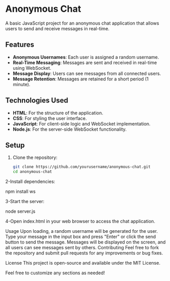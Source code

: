 # Anonymous Chat

A basic JavaScript project for an anonymous chat application that allows users to send and receive messages in real-time.

## Features

- **Anonymous Usernames**: Each user is assigned a random username.
- **Real-Time Messaging**: Messages are sent and received in real-time using WebSocket.
- **Message Display**: Users can see messages from all connected users.
- **Message Retention**: Messages are retained for a short period (1 minute).

## Technologies Used

- **HTML**: For the structure of the application.
- **CSS**: For styling the user interface.
- **JavaScript**: For client-side logic and WebSocket implementation.
- **Node.js**: For the server-side WebSocket functionality.

## Setup

1. Clone the repository:
   ```bash
   git clone https://github.com/yourusername/anonymous-chat.git
   cd anonymous-chat


2-Install dependencies:

npm install ws

3-Start the server:

node server.js

4-Open index.html in your web browser to access the chat application.

Usage
Upon loading, a random username will be generated for the user.
Type your message in the input box and press "Enter" or click the send button to send the message.
Messages will be displayed on the screen, and all users can see messages sent by others.
Contributing
Feel free to fork the repository and submit pull requests for any improvements or bug fixes.

License
This project is open-source and available under the MIT License.

Feel free to customize any sections as needed!


